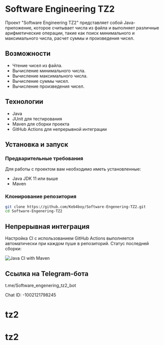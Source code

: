 # Software Engineering TZ2

Проект "Software Engineering TZ2" представляет собой Java-приложение, которое считывает числа из файла и выполняет различные арифметические операции, такие как поиск минимального и максимального числа, расчет суммы и произведения чисел.

## Возможности

- Чтение чисел из файла.
- Вычисление минимального числа.
- Вычисление максимального числа.
- Вычисление суммы чисел.
- Вычисление произведения чисел.

## Технологии

- Java
- JUnit для тестирования
- Maven для сборки проекта
- GitHub Actions для непрерывной интеграции

## Установка и запуск

### Предварительные требования

Для работы с проектом вам необходимо иметь установленные:
- Java JDK 11 или выше
- Maven

### Клонирование репозитория

```bash
git clone https://github.com/Keb4boy/Software-Engenering-TZ2.git
cd Software-Engenering-TZ2
```

## Непрерывная интеграция

Настройка CI с использованием GitHub Actions выполняется автоматически при каждом пуше в репозиторий. Статус последней сборки:

![Java CI with Maven](https://github.com/Keb4boy/Software-Engenering-TZ2/actions/workflows/java.yaml/badge.svg)

## Ссылка на Telegram-бота

t.me/Software_engenering_tz2_bot

Chat ID: -1002121798245




# tz2
# tz2
